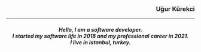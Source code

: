 <h3 align="right">Uğur Kürekci</h3>
<hr/>

<h5 align="center">Hello, I am a software developer. <br>
  I started my software life in 2018 and my professional career in 2021.  <br>
  I live in istanbul, turkey.</h5>


